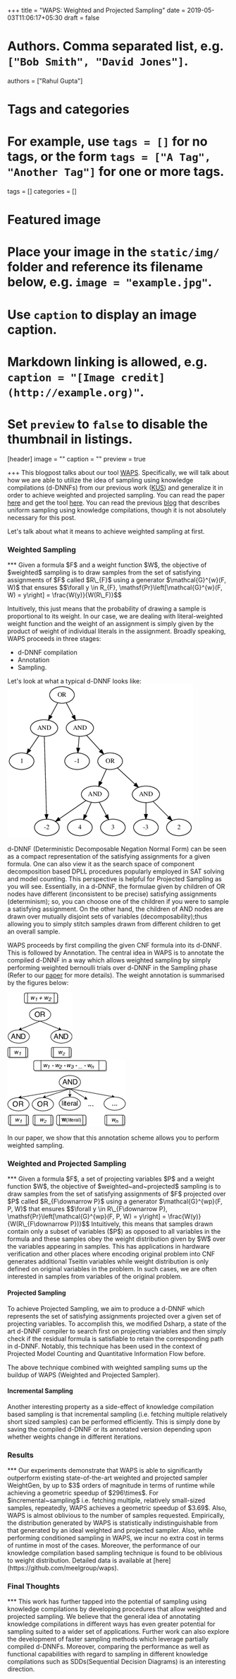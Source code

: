 +++
title = "WAPS: Weighted and Projected Sampling"
date = 2019-05-03T11:06:17+05:30
draft = false

# Authors. Comma separated list, e.g. `["Bob Smith", "David Jones"]`.
authors = ["Rahul Gupta"]

# Tags and categories
# For example, use `tags = []` for no tags, or the form `tags = ["A Tag", "Another Tag"]` for one or more tags.
tags = []
categories = []

# Featured image
# Place your image in the `static/img/` folder and reference its filename below, e.g. `image = "example.jpg"`.
# Use `caption` to display an image caption.
#   Markdown linking is allowed, e.g. `caption = "[Image credit](http://example.org)"`.
# Set `preview` to `false` to disable the thumbnail in listings.
[header]
image = ""
caption = ""
preview = true

+++
This blogpost talks about our tool [WAPS](https://github.com/meelgroup/WAPS). Specifically, we will talk about how we are able to utilize the idea of sampling using knowledge compilations (d-DNNFs) from our previous work ([KUS](https://www.comp.nus.edu.sg/~meel/Papers/lpar18.pdf)) and generalize it in order to achieve weighted and projected sampling. You can read the paper [here](https://www.comp.nus.edu.sg/~meel/Papers/tacas19.pdf) and get the tool [here](https://github.com/meelgroup/WAPS). You can read the previous [blog](https://meelgroup.github.io/post/kus/) that describes uniform sampling using knowledge compilations, though it is not absolutely necessary for this post.
<!-- Don't worry if you haven't read the previous blog, I am going to mention the required details here.  -->

Let's talk about what it means to achieve weighted sampling at first.
<h3>Weighted Sampling</h3>
***
Given a formula $F$ and a weight function $W$, the objective of $weighted$ sampling is to draw samples from the set of satisfying assignments of $F$ called $R\_{F}$ using a generator $\mathcal{G}^{w}(F, W)$ that ensures
 $$\forall y \in R_{F}, \mathsf{Pr}\left[\mathcal{G}^{w}(F, W) = y\right] = \frac{W(y)}{W(R\_F)}$$

<!-- So, we are trying to construct a weighted probabilistic generator. -->
Intuitively, this just means that the probability of drawing a sample is proportional to its weight. In our case, we are dealing with literal-weighted weight function and the weight of an assignment is simply given by the product of weight of individual literals in the assignment. Broadly speaking, WAPS proceeds in three stages:

* d-DNNF compilation
* Annotation 
* Sampling. 

Let's look at what a typical d-DNNF looks like:
![alt_text](dDNNFexample.png)

d-DNNF (Deterministic Decomposable Negation Normal Form) can be seen as a compact representation of the satisfying assignments for a given formula. One can also view it as the search space of component decomposition based DPLL procedures popularly employed in SAT solving and model counting. This perspective is helpful for Projected Sampling as you will see. Essentially, in a d-DNNF, the formulae given by children of OR nodes have different (inconsistent to be precise) satisfying assignments (determinism); so, you can choose one of the children if you were to sample a satisfying assignment. On the other hand, the children of AND nodes are drawn over mutually disjoint sets of variables (decomposability);thus allowing you to simply stitch samples drawn from different children to get an overall sample.

WAPS proceeds by first compiling the given CNF formula into its d-DNNF. This is followed by Annotation. The central idea in WAPS is to annotate the compiled d-DNNF in a way which allows weighted sampling by simply performing weighted bernoulli trials over d-DNNF in the Sampling phase (Refer to our [paper](https://www.comp.nus.edu.sg/~meel/Papers/tacas19.pdf) for more details).
The weight annotation is summarised by the figures below:

<div class="row">
  <div class="col-sm-5">
    <img src="WAnnotate.png" alt="Snow" class="center">
  </div>
  <div class="col-sm-7">
    <img src="WAnnotate2.png" alt="Forest" class="center">
  </div>
</div>

In our paper, we show that this annotation scheme allows you to perform weighted sampling.

<h3> Weighted and Projected Sampling </h3>
***
Given a formula $F$, a set of projecting variables $P$ and a weight function $W$, the objective of $weighted~and~projected$ sampling is to draw samples from the set of satisfying assignments of $F$ projected over $P$ called $R_{F\downarrow P}$ using a generator $\mathcal{G}^{wp}(F, P, W)$ that ensures
$$\forall y \in R\_{F\downarrow P}, \mathsf{Pr}\left[\mathcal{G}^{wp}(F, P, W) = y\right] = \frac{W(y)}{W(R\_{F\downarrow P})}$$
Intuitively, this means that samples drawn contain only a subset of variables ($P$) as opposed to all variables in the formula and these samples obey the weight distribution given by $W$ over the variables appearing in samples. This has applications in hardware verification and other places where encoding original problem into CNF generates additional Tseitin variables while weight distribution is only defined on original variables in the problem. In such cases, we are often interested in samples from variables of the original problem. 

<h4>Projected Sampling </h4>
To achieve Projected Sampling, we aim to produce a d-DNNF which represents the set of satisfying assignments projected over a given set of projecting variables. To accomplish this, we modified Dsharp, a state of the art d-DNNF compiler to search first on projecting variables and then simply check if the residual formula is satisfiable to retain the corresponding path in d-DNNF. Notably, this technique has been used in the context of Projected Model Counting and Quantitative Information Flow before. 

The above technique combined with weighted sampling sums up the buildup of WAPS (Weighted and Projected Sampler).

<h4> Incremental Sampling </h4>
Another interesting property as a side-effect of knowledge compilation based sampling is that incremental sampling (i.e. fetching multiple relatively short sized samples) can be performed efficiently. This is simply done by saving the compiled d-DNNF or its annotated version depending upon whether weights change in different iterations.

<h3> Results </h3>
***
Our experiments demonstrate that WAPS is able to significantly outperform existing state-of-the-art weighted and projected sampler WeightGen, by up to $3$ orders of magnitude in terms of runtime while
achieving a geometric speedup of $296\times$. For $incremental~sampling$ i.e. fetching multiple, relatively small-sized samples, repeatedly, WAPS achieves a geometric speedup of $3.69$. Also, WAPS is almost oblivious to the number of samples requested. Empirically, the distribution generated by WAPS is statistically indistinguishable from that generated by an ideal weighted and projected sampler.  Also, while performing conditioned sampling in WAPS, we incur no extra cost in terms of runtime in most of the cases. Moreover, the performance of our knowledge compilation based sampling technique is found to be oblivious to weight distribution. Detailed data is available at [here](https://github.com/meelgroup/waps).


<h3> Final Thoughts </h3>
***
This work has further tapped into the potential of sampling using knowledge compilations by developing procedures that allow weighted and projected sampling. We believe that the general idea of annotating knowledge compilations in different ways has even greater potential for sampling suited to a wider set of applications. Further work can also explore the development of faster sampling methods which leverage partially compiled d-DNNFs. Moreover, comparing the performance as well as functional capabilities with regard to sampling in different knowledge compilations such as SDDs(Sequential Decision Diagrams) is an interesting direction.
